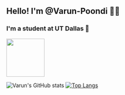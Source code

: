 ## Hello! I'm @Varun-Poondi 🕺🏽
### I'm a student at UT Dallas 🌌

<img src="https://cdn.jsdelivr.net/npm/programming-languages-logos/src/javascript/javascript.png" height="100">


![Varun's GitHub stats](https://github-readme-stats.vercel.app/api?username=Varun-Poondi&show_icons=true&theme=radical)
[![Top Langs](https://github-readme-stats.vercel.app/api/top-langs/?username=Varun-Poondi&theme=radical)](https://github.com/Varun-Poondi/github-readme-stats)



<!---
Varun-Poondi/Varun-Poondi is a ✨ special ✨ repository because its `README.md` (this file) appears on your GitHub profile.
You can click the Preview link to take a look at your changes.
--->
